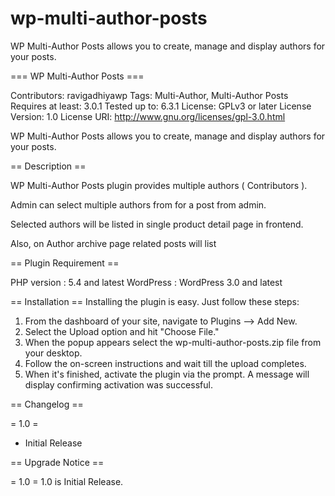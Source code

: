 # wp-multi-author-posts
WP Multi-Author Posts allows you to create, manage and display authors for your posts.

=== WP Multi-Author Posts ===

Contributors: ravigadhiyawp
Tags: Multi-Author, Multi-Author Posts 
Requires at least: 3.0.1
Tested up to: 6.3.1
License: GPLv3 or later License
Version: 1.0
License URI: http://www.gnu.org/licenses/gpl-3.0.html


WP Multi-Author Posts allows you to create, manage and display authors for your posts.

== Description ==

WP Multi-Author Posts plugin provides multiple authors ( Contributors ).

Admin can select multiple authors from for a post from admin.

Selected authors will be listed in single product detail page in frontend.

Also, on Author archive page related posts will list

== Plugin Requirement ==

PHP version : 5.4 and latest
WordPress   : WordPress 3.0 and latest

== Installation ==
Installing the plugin is easy. Just follow these steps:

1. From the dashboard of your site, navigate to Plugins --> Add New.
2. Select the Upload option and hit "Choose File."
3. When the popup appears select the wp-multi-author-posts.zip file from your desktop.
4. Follow the on-screen instructions and wait till the upload completes.
5. When it's finished, activate the plugin via the prompt. A message will display confirming activation was successful.

== Changelog ==

= 1.0 =
* Initial Release

== Upgrade Notice ==

= 1.0 =
1.0 is Initial Release.
